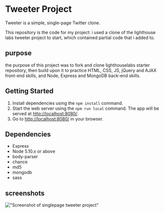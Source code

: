 # Tweeter Project

Tweeter is a simple, single-page Twitter clone.

This repository is the code for my project: i used a clone of the lighthouse labs tweeter project to start, which contained partial code that i added to.

## purpose

the purpose of this project was to fork and clone lighthouselabs starter repository, then build upon it to practice HTML, CSS, JS, jQuery and AJAX front-end skills, and Node, Express and MongoDB back-end skills.

## Getting Started

1. Install dependencies using the `npm install` command.
2. Start the web server using the `npm run local` command. The app will be served at <http://localhost:8080/>.
3. Go to <http://localhost:8080/> in your browser.

## Dependencies

- Express
- Node 5.10.x or above
- body-parser
- chance
- md5
- mongodb
- sass

## screenshots

!["Screenshot of singlepage tweeter project"](/Users/taylorcameron/lighthouse/lighthouseAssignments/Week_3/tweeter_project/tweeter-project.png)